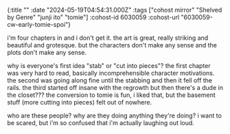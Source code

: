 {:title ""
 :date "2024-05-19T04:54:31.000Z"
 :tags ["cohost mirror" "Shelved by Genre" "junji ito" "tomie"]
 :cohost-id 6030059
 :cohost-url "6030059-cw-early-tomie-spoi"}

i'm four chapters in and i don't get it. the art is great, really striking and beautiful and grotesque. but the characters don't make any sense and the plots don't make any sense.

why is everyone's first idea "stab" or "cut into pieces"? the first chapter was very hard to read, basically incomprehensible character motivations. the second was going along fine until the stabbing and then it fell off the rails. the third started off insane with the regrowth but then there's a dude in the closet??? the conversion to tomie is fun, i liked that, but the basement stuff (more cutting into pieces) felt out of nowhere.

who are these people? why are they doing anything they're doing? i want to be scared, but i'm so confused that i'm actually laughing out loud.